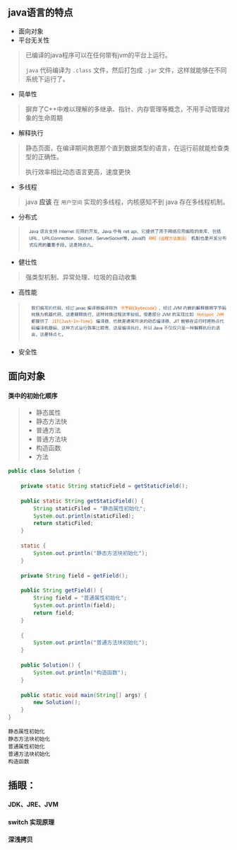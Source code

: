 

## java语言的特点

- 面向对象
- 平台无关性

> 已编译的java程序可以在任何带有jvm的平台上运行。
>
> `java` 代码编译为 `.class` 文件，然后打包成 `.jar` 文件，这样就能够在不同系统下运行了。

- 简单性

> 摒弃了C++中难以理解的多继承、指针、内存管理等概念，不用手动管理对象的生命周期

- 解释执行

> 静态页面，在编译期间救恩那个直到数据类型的语言，在运行前就能检查类型的正确性。
>
> 执行效率相比动态语言更高，速度更快

- 多线程 

> java **应该** 在 `用户空间` 实现的多线程，内核感知不到 java 存在多线程机制。

- 分布式

> ![image-20211213091134933](笔记.assets/image-20211213091134933.png)

- 健壮性

> 强类型机制、异常处理、垃圾的自动收集

- 高性能

> ![image-20211213090952974](笔记.assets/image-20211213090952974.png)

- 安全性



## 面向对象



#### 类中的初始化顺序

> - 静态属性
> - 静态方法快
> - 普通方法
> - 普通方法块
> - 构造函数
> - 方法
```java
public class Solution {

    private static String staticField = getStaticField();

    public static String getStaticField() {
        String staticFiled = "静态属性初始化";
        System.out.println(staticFiled);
        return staticFiled;
    }

    static {
        System.out.println("静态方法块初始化");
    }

    private String field = getField();

    public String getField() {
        String field = "普通属性初始化";
        System.out.println(field);
        return field;
    }

    {
        System.out.println("普通方法块初始化");
    }

    public Solution() {
        System.out.println("构造函数");
    }

    public static void main(String[] args) {
        new Solution();
    }
}
```

```out
静态属性初始化
静态方法块初始化
普通属性初始化
普通方法块初始化
构造函数
```



## 插眼：

#### JDK、JRE、JVM

#### switch 实现原理

#### 深浅拷贝

